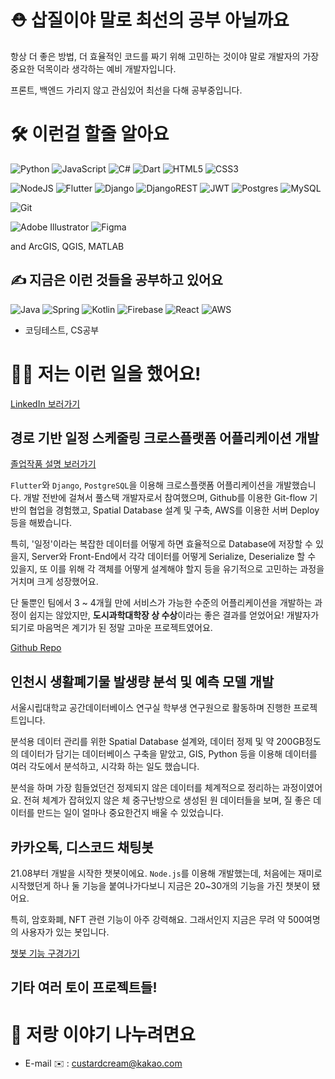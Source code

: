 # ⛑️ 삽질이야 말로 최선의 공부 아닐까요

항상 더 좋은 방법, 더 효율적인 코드를 짜기 위해 고민하는 것이야 말로 개발자의 가장 중요한 덕목이라 생각하는 예비 개발자입니다.

프론트, 백엔드 가리지 않고 관심있어 최선을 다해 공부중입니다.

# 🛠️ 이런걸 할줄 알아요

![Python](https://img.shields.io/badge/python-3670A0?style=flat-square&logo=python&logoColor=ffdd54)
![JavaScript](https://img.shields.io/badge/javascript-%23323330.svg?style=flat-square&logo=javascript&logoColor=%23F7DF1E)
![C#](https://img.shields.io/badge/c%23-%23239120.svg?style=flat-square&logo=c-sharp&logoColor=white)
![Dart](https://img.shields.io/badge/dart-%230175C2.svg?style=flat-square&logo=dart&logoColor=white)
![HTML5](https://img.shields.io/badge/html5-%23E34F26.svg?style=flat-square&logo=html5&logoColor=white)
![CSS3](https://img.shields.io/badge/css3-%231572B6.svg?style=flat-square&logo=css3&logoColor=white)

![NodeJS](https://img.shields.io/badge/node.js-6DA55F?style=flat-square&logo=node.js&logoColor=white)
![Flutter](https://img.shields.io/badge/Flutter-%2302569B.svg?style=flat-square&logo=Flutter&logoColor=white)
![Django](https://img.shields.io/badge/django-%23092E20.svg?style=flat-square&logo=django&logoColor=white)
![DjangoREST](https://img.shields.io/badge/DJANGO-REST-ff1709?style=flat-square&logo=django&logoColor=white&color=ff1709&labelColor=gray)
![JWT](https://img.shields.io/badge/JWT-black?style=flat-square&logo=JSON%20web%20tokens)
![Postgres](https://img.shields.io/badge/postgres-%23316192.svg?style=flat-square&logo=postgresql&logoColor=white)
![MySQL](https://img.shields.io/badge/mysql-%2300f.svg?style=flat-square&logo=mysql&logoColor=white)

![Git](https://img.shields.io/badge/git-%23F05033.svg?style=flat-square&logo=git&logoColor=white)

![Adobe Illustrator](https://img.shields.io/badge/adobe%20illustrator-%23FF9A00.svg?style=flat-square&logo=adobe%20illustrator&logoColor=white)
![Figma](https://img.shields.io/badge/figma-%23F24E1E.svg?style=flat-square&logo=figma&logoColor=white)

and ArcGIS, QGIS, MATLAB

## ✍️ 지금은 이런 것들을 공부하고 있어요

![Java](https://img.shields.io/badge/java-%23ED8B00.svg?style=flat-square&logo=java&logoColor=white)
![Spring](https://img.shields.io/badge/spring-%236DB33F.svg?style=flat-square&logo=spring&logoColor=white)
![Kotlin](https://img.shields.io/badge/kotlin-%230095D5.svg?style=flat-square&logo=kotlin&logoColor=white)
![Firebase](https://img.shields.io/badge/Firebase-039BE5?style=flat-square&logo=Firebase&logoColor=white)
![React](https://img.shields.io/badge/react-%2320232a.svg?style=flat-square&logo=react&logoColor=%2361DAFB)
![AWS](https://img.shields.io/badge/AWS-%23FF9900.svg?style=flat-square&logo=amazon-aws&logoColor=white)

+ 코딩테스트, CS공부

# 🧑‍💻 저는 이런 일을 했어요!

[LinkedIn 보러가기](https://www.linkedin.com/in/shi-woo-park-668b33147/)

## 경로 기반 일정 스케줄링 크로스플랫폼 어플리케이션 개발

[졸업작품 설명 보러가기](https://uos-urbanscience.org/archives/uos_portfolio/%eb%8f%99%ec%84%a0%ec%9d%84-%ea%b3%a0%eb%a0%a4%ed%95%9c-all-in-one-%ec%9d%bc%ec%a0%95-%ec%8a%a4%ec%bc%80%ec%a4%84%eb%a7%81-%ec%84%9c%eb%b9%84%ec%8a%a4)

`Flutter`와 `Django`, `PostgreSQL`을 이용해 크로스플랫폼 어플리케이션을 개발했습니다. 개발 전반에 걸쳐서 풀스택 개발자로서 참여했으며, Github를 이용한 Git-flow 기반의 협업을 경험했고, Spatial Database 설계 및 구축, AWS를 이용한 서버 Deploy등을 해봤습니다.

특히, '일정'이라는 복잡한 데이터를 어떻게 하면 효율적으로 Database에 저장할 수 있을지, Server와 Front-End에서 각각 데이터를 어떻게 Serialize, Deserialize 할 수 있을지, 또 이를 위해 각 객체를 어떻게 설계해야 할지 등을 유기적으로 고민하는 과정을 거치며 크게 성장했어요.

단 둘뿐인 팀에서 3 ~ 4개월 만에 서비스가 가능한 수준의 어플리케이션을 개발하는 과정이 쉽지는 않았지만, **도시과학대학장 상 수상**이라는 좋은 결과를 얻었어요! 개발자가 되기로 마음먹은 계기가 된 정말 고마운 프로젝트였어요.

[Github Repo](https://github.com/Dayplan-it/Dayplan.it)

## 인천시 생활폐기물 발생량 분석 및 예측 모델 개발

서울시립대학교 공간데이터베이스 연구실 학부생 연구원으로 활동하며 진행한 프로젝트입니다.

분석용 데이터 관리를 위한 Spatial Database 설계와, 데이터 정제 및 약 200GB정도의 데이터가 담기는 데이터베이스 구축을 맡았고, GIS, Python 등을 이용해 데이터를 여러 각도에서 분석하고, 시각화 하는 일도 했습니다.

분석을 하며 가장 힘들었던건 정제되지 않은 데이터를 체계적으로 정리하는 과정이였어요. 전혀 체계가 잡혀있지 않은 체 중구난방으로 생성된 원 데이터들을 보며, 질 좋은 데이터를 만드는 일이 얼마나 중요한건지 배울 수 있었습니다.

## 카카오톡, 디스코드 채팅봇

21.08부터 개발을 시작한 챗봇이에요. `Node.js`를 이용해 개발했는데, 처음에는 재미로 시작했던게 하나 둘 기능을 붙여나가다보니 지금은 20~30개의 기능을 가진 챗봇이 됐어요.

특히, 암호화폐, NFT 관련 기능이 아주 강력해요. 그래서인지 지금은 무려 약 500여명의 사용자가 있는 봇입니다.

[챗봇 기능 구경가기](https://blog.naver.com/sg05098/222596637921)

## 기타 여러 토이 프로젝트들!

# 🤙 저랑 이야기 나누려면요

- E-mail ✉️ : custardcream@kakao.com

<!--
---------------
# 🙌 Welcome! 🙌
## Introduce
- [Univ. Of Seoul](https://www.uos.ac.kr/en/main.do?epTicket=INV) Junior Student ✏️📖
- Majoring [Geoinformatics](https://www.uos.ac.kr/en/academics/colleges/cuscience/geolnformatics/introduction.do) 🧭
- Learning Python, R, C#, GIS, MATLAB, Database(SQL), JavaScript 👨‍💻
- 🔥 Working for [Spatial Databases Lab](http://geodb.uos.ac.kr) 🔬
- Also do 🎨 vector graphic work 👇 sometimes for fun!
<img src ="https://user-images.githubusercontent.com/87423085/130342061-9e17b2da-dce8-4087-8b2c-745e8a94f714.jpg" width="30%" height="30%"/>
<img src ="https://user-images.githubusercontent.com/87423085/130342191-3f8b2ac4-8683-47bf-b51c-30b15fd69e6a.png" width="40%" height="40%">
 
## How to contact me
- E-mail ✉️ : custardcream@kakao.com
- [Github Page](https://custardcream98.github.io/) 😉
--------------
-->
